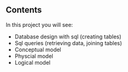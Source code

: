 ## Contents

In this project you will see:
- Database design with sql (creating tables)
- Sql queries (retrieving data, joining tables)
- Conceptual model
- Physcial model
- Logical model
